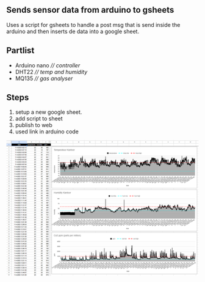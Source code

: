 
## Sends sensor data from arduino to gsheets
Uses a script for gsheets to handle a post msg that is send inside the arduino and then inserts de data into a google sheet.

## Partlist

 - Arduino nano *// controller*
 - DHT22 *// temp and humidity*
 - MQ135 *// gas analyser*

## Steps
1. setup a new google sheet.
2. add script to sheet
3. publish to web
4. used link in arduino code

![enter image description here](https://github.com/dionysos1/sensor_to_gsheet/blob/main/preview.png)
